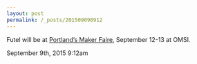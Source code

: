 ```yaml
---
layout: post
permalink: /_posts/201509090912
---
```


Futel will be at <a href="https://www.omsi.edu/maker-faire-pdx">Portland&rsquo;s Maker Faire</a>, September 12-13 at OMSI.<br/>



<div id="footer">
<span id="timestamp"> September 9th, 2015 9:12am </span>
</div>
